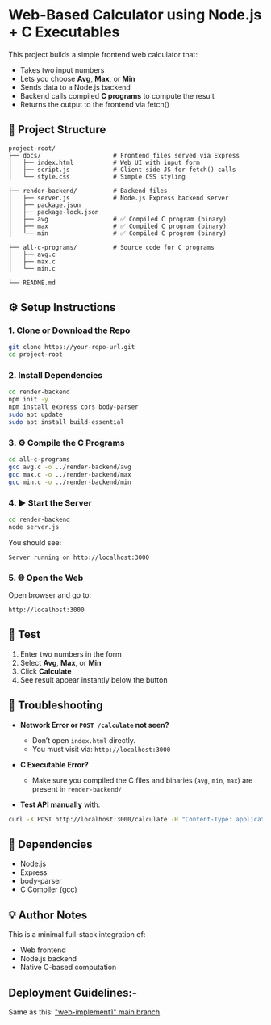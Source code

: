 
# Web-Based Calculator using Node.js + C Executables

This project builds a simple frontend web calculator that:
- Takes two input numbers
- Lets you choose **Avg**, **Max**, or **Min**
- Sends data to a Node.js backend
- Backend calls compiled **C programs** to compute the result
- Returns the output to the frontend via fetch()

## 📁 Project Structure

```
project-root/
├── docs/                    # Frontend files served via Express
│   ├── index.html           # Web UI with input form
│   ├── script.js            # Client-side JS for fetch() calls
│   └── style.css            # Simple CSS styling

├── render-backend/          # Backend files
│   ├── server.js            # Node.js Express backend server
│   ├── package.json
│   ├── package-lock.json
│   ├── avg                  # ✅ Compiled C program (binary)
│   ├── max                  # ✅ Compiled C program (binary)
│   └── min                  # ✅ Compiled C program (binary)

├── all-c-programs/          # Source code for C programs
│   ├── avg.c
│   ├── max.c
│   └── min.c

└── README.md                
```

## ⚙️ Setup Instructions

### 1. Clone or Download the Repo

```bash
git clone https://your-repo-url.git
cd project-root
```

### 2. Install Dependencies

```bash
cd render-backend
npm init -y
npm install express cors body-parser
sudo apt update
sudo apt install build-essential
```

### 3. ⚙️ Compile the C Programs

```bash
cd all-c-programs
gcc avg.c -o ../render-backend/avg
gcc max.c -o ../render-backend/max
gcc min.c -o ../render-backend/min
```

### 4. ▶️ Start the Server

```bash
cd render-backend
node server.js
```

You should see:

```
Server running on http://localhost:3000
```

### 5. 🌐 Open the Web

Open browser and go to:

```
http://localhost:3000
```

## 🧪 Test 

1. Enter two numbers in the form
2. Select **Avg**, **Max**, or **Min**
3. Click **Calculate**
4. See result appear instantly below the button

## 🐞 Troubleshooting

- **Network Error or `POST /calculate` not seen?**
  - Don’t open `index.html` directly.
  - You must visit via: `http://localhost:3000`

- **C Executable Error?**
  - Make sure you compiled the C files and binaries (`avg`, `min`, `max`) are present in `render-backend/`

- **Test API manually** with:
```bash
curl -X POST http://localhost:3000/calculate -H "Content-Type: application/json" -d '{"num1": "10", "num2": "5", "operation": "avg"}'
```

## 📌 Dependencies

- Node.js
- Express
- body-parser
- C Compiler (gcc)

## 💡 Author Notes

This is a minimal full-stack integration of:
- Web frontend
- Node.js backend
- Native C-based computation

## Deployment Guidelines:-

Same as this: ["web-implement1" main branch](https://github.com/upadhyayabha95/web-implement1.git)
